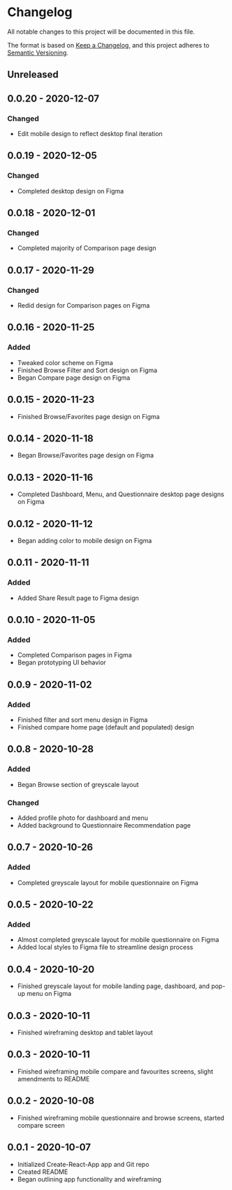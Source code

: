 # Changelog
All notable changes to this project will be documented in this file.

The format is based on [Keep a Changelog](https://keepachangelog.com/en/1.0.0/),
and this project adheres to [Semantic Versioning](https://semver.org/spec/v2.0.0.html).

## Unreleased

## 0.0.20 - 2020-12-07

### Changed

- Edit mobile design to reflect desktop final iteration

## 0.0.19 - 2020-12-05

### Changed

- Completed desktop design on Figma

## 0.0.18 - 2020-12-01

### Changed

- Completed majority of Comparison page design

## 0.0.17 - 2020-11-29

### Changed

- Redid design for Comparison pages on Figma

## 0.0.16 - 2020-11-25

### Added

- Tweaked color scheme on Figma
- Finished Browse Filter and Sort design on Figma
- Began Compare page design on Figma

## 0.0.15 - 2020-11-23

- Finished Browse/Favorites page design on Figma

## 0.0.14 - 2020-11-18

- Began Browse/Favorites page design on Figma

## 0.0.13 - 2020-11-16

- Completed Dashboard, Menu, and Questionnaire desktop page designs on Figma

## 0.0.12 - 2020-11-12

- Began adding color to mobile design on Figma

## 0.0.11 - 2020-11-11

### Added

- Added Share Result page to Figma design

## 0.0.10 - 2020-11-05

### Added

- Completed Comparison pages in Figma
- Began prototyping UI behavior

## 0.0.9 - 2020-11-02

### Added

- Finished filter and sort menu design in Figma
- Finished compare home page (default and populated) design

## 0.0.8 - 2020-10-28

### Added

- Began Browse section of greyscale layout

### Changed

- Added profile photo for dashboard and menu
- Added background to Questionnaire Recommendation page

## 0.0.7 - 2020-10-26

### Added

- Completed greyscale layout for mobile questionnaire on Figma

## 0.0.5 - 2020-10-22

### Added

- Almost completed greyscale layout for mobile questionnaire on Figma
- Added local styles to Figma file to streamline design process

## 0.0.4 - 2020-10-20

- Finished greyscale layout for mobile landing page, dashboard, and pop-up menu on Figma

## 0.0.3 - 2020-10-11

- Finished wireframing desktop and tablet layout

## 0.0.3 - 2020-10-11

- Finished wireframing mobile compare and favourites screens, slight amendments to README

## 0.0.2 - 2020-10-08

- Finished wireframing mobile questionnaire and browse screens, started compare screen

## 0.0.1 - 2020-10-07

- Initialized Create-React-App app and Git repo
- Created README
- Began outlining app functionality and wireframing